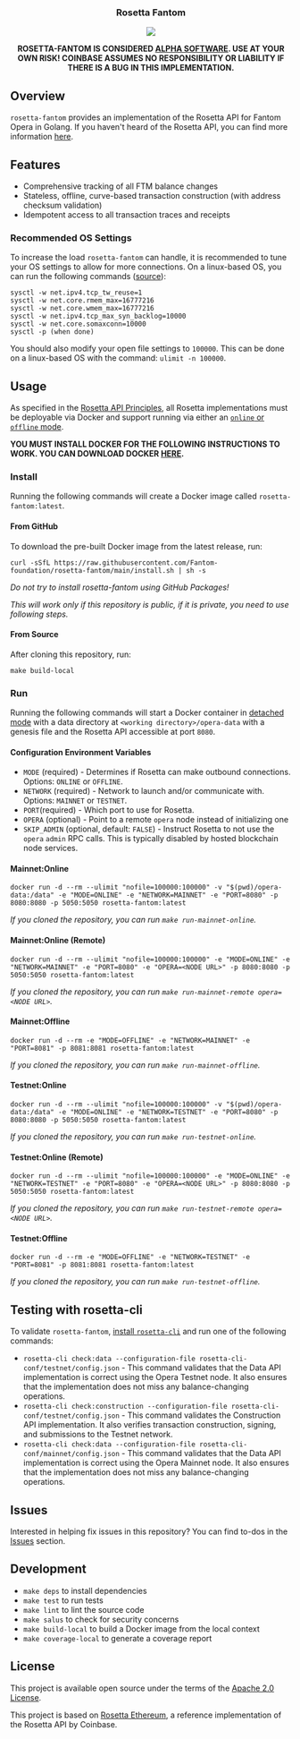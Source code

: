 <h3 align="center">
   Rosetta Fantom
</h3>
<p align="center">
  <a href="https://github.com/Fantom-foundation/rosetta-fantom/blob/master/LICENSE.txt"><img src="https://img.shields.io/github/license/Fantom-foundation/rosetta-fantom.svg" /></a>
</p>

<p align="center"><b>
ROSETTA-FANTOM IS CONSIDERED <a href="https://en.wikipedia.org/wiki/Software_release_life_cycle#Alpha">ALPHA SOFTWARE</a>.
USE AT YOUR OWN RISK! COINBASE ASSUMES NO RESPONSIBILITY OR LIABILITY IF THERE IS A BUG IN THIS IMPLEMENTATION.
</b></p>

## Overview
`rosetta-fantom` provides an implementation of the Rosetta API for Fantom Opera in Golang.
If you haven't heard of the Rosetta API, you can find more information [here](https://rosetta-api.org).

## Features
* Comprehensive tracking of all FTM balance changes
* Stateless, offline, curve-based transaction construction (with address checksum validation)
* Idempotent access to all transaction traces and receipts

### Recommended OS Settings
To increase the load `rosetta-fantom` can handle, it is recommended to tune your OS
settings to allow for more connections. On a linux-based OS, you can run the following
commands ([source](http://www.tweaked.io/guide/kernel)):
```text
sysctl -w net.ipv4.tcp_tw_reuse=1
sysctl -w net.core.rmem_max=16777216
sysctl -w net.core.wmem_max=16777216
sysctl -w net.ipv4.tcp_max_syn_backlog=10000
sysctl -w net.core.somaxconn=10000
sysctl -p (when done)
```

You should also modify your open file settings to `100000`. This can be done on a linux-based OS
with the command: `ulimit -n 100000`.

## Usage
As specified in the [Rosetta API Principles](https://www.rosetta-api.org/docs/automated_deployment.html),
all Rosetta implementations must be deployable via Docker and support running via either an
[`online` or `offline` mode](https://www.rosetta-api.org/docs/node_deployment.html#multiple-modes).

**YOU MUST INSTALL DOCKER FOR THE FOLLOWING INSTRUCTIONS TO WORK. YOU CAN DOWNLOAD
DOCKER [HERE](https://www.docker.com/get-started).**

### Install
Running the following commands will create a Docker image called `rosetta-fantom:latest`.

#### From GitHub
To download the pre-built Docker image from the latest release, run:
```text
curl -sSfL https://raw.githubusercontent.com/Fantom-foundation/rosetta-fantom/main/install.sh | sh -s
```

_Do not try to install rosetta-fantom using GitHub Packages!_

_This will work only if this repository is public, if it is private, you need to use following steps._

#### From Source
After cloning this repository, run:
```text
make build-local
```

### Run
Running the following commands will start a Docker container in
[detached mode](https://docs.docker.com/engine/reference/run/#detached--d) with
a data directory at `<working directory>/opera-data` with a genesis file and the Rosetta API accessible
at port `8080`.

#### Configuration Environment Variables
* `MODE` (required) - Determines if Rosetta can make outbound connections. Options: `ONLINE` or `OFFLINE`.
* `NETWORK` (required) - Network to launch and/or communicate with. Options: `MAINNET` or `TESTNET`.
* `PORT`(required) - Which port to use for Rosetta.
* `OPERA` (optional) - Point to a remote `opera` node instead of initializing one
* `SKIP_ADMIN` (optional, default: `FALSE`) - Instruct Rosetta to not use the `opera` `admin` RPC calls. This is typically disabled by hosted blockchain node services.

#### Mainnet:Online
```text
docker run -d --rm --ulimit "nofile=100000:100000" -v "$(pwd)/opera-data:/data" -e "MODE=ONLINE" -e "NETWORK=MAINNET" -e "PORT=8080" -p 8080:8080 -p 5050:5050 rosetta-fantom:latest
```
_If you cloned the repository, you can run `make run-mainnet-online`._

#### Mainnet:Online (Remote)
```text
docker run -d --rm --ulimit "nofile=100000:100000" -e "MODE=ONLINE" -e "NETWORK=MAINNET" -e "PORT=8080" -e "OPERA=<NODE URL>" -p 8080:8080 -p 5050:5050 rosetta-fantom:latest
```
_If you cloned the repository, you can run `make run-mainnet-remote opera=<NODE URL>`._

#### Mainnet:Offline
```text
docker run -d --rm -e "MODE=OFFLINE" -e "NETWORK=MAINNET" -e "PORT=8081" -p 8081:8081 rosetta-fantom:latest
```
_If you cloned the repository, you can run `make run-mainnet-offline`._

#### Testnet:Online
```text
docker run -d --rm --ulimit "nofile=100000:100000" -v "$(pwd)/opera-data:/data" -e "MODE=ONLINE" -e "NETWORK=TESTNET" -e "PORT=8080" -p 8080:8080 -p 5050:5050 rosetta-fantom:latest
```
_If you cloned the repository, you can run `make run-testnet-online`._

#### Testnet:Online (Remote)
```text
docker run -d --rm --ulimit "nofile=100000:100000" -e "MODE=ONLINE" -e "NETWORK=TESTNET" -e "PORT=8080" -e "OPERA=<NODE URL>" -p 8080:8080 -p 5050:5050 rosetta-fantom:latest
```
_If you cloned the repository, you can run `make run-testnet-remote opera=<NODE URL>`._

#### Testnet:Offline
```text
docker run -d --rm -e "MODE=OFFLINE" -e "NETWORK=TESTNET" -e "PORT=8081" -p 8081:8081 rosetta-fantom:latest
```
_If you cloned the repository, you can run `make run-testnet-offline`._

## Testing with rosetta-cli
To validate `rosetta-fantom`, [install `rosetta-cli`](https://github.com/coinbase/rosetta-cli#install)
and run one of the following commands:
* `rosetta-cli check:data --configuration-file rosetta-cli-conf/testnet/config.json` - This command validates that the Data API implementation is correct using the Opera Testnet node. It also ensures that the implementation does not miss any balance-changing operations.
* `rosetta-cli check:construction --configuration-file rosetta-cli-conf/testnet/config.json` - This command validates the Construction API implementation. It also verifies transaction construction, signing, and submissions to the Testnet network.
* `rosetta-cli check:data --configuration-file rosetta-cli-conf/mainnet/config.json` - This command validates that the Data API implementation is correct using the Opera Mainnet node. It also ensures that the implementation does not miss any balance-changing operations.

## Issues
Interested in helping fix issues in this repository? You can find to-dos in the [Issues](https://github.com/Fantom-foundation/rosetta-fantom/issues) section.

## Development
* `make deps` to install dependencies
* `make test` to run tests
* `make lint` to lint the source code
* `make salus` to check for security concerns
* `make build-local` to build a Docker image from the local context
* `make coverage-local` to generate a coverage report

## License
This project is available open source under the terms of the [Apache 2.0 License](https://opensource.org/licenses/Apache-2.0).

This project is based on [Rosetta Ethereum](https://github.com/coinbase/rosetta-ethereum), a reference implementation of the Rosetta API by Coinbase.
